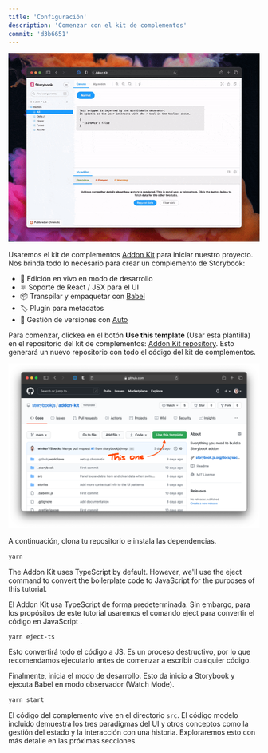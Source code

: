 ```yaml
---
title: 'Configuración'
description: 'Comenzar con el kit de complementos'
commit: 'd3b6651'
---
```


![](../../images/addon-kit-demo.gif)

Usaremos el kit de complementos [Addon Kit](https://github.com/storybookjs/addon-kit)  para iniciar nuestro proyecto. Nos brinda todo lo necesario para crear un complemento de Storybook:

- 📝 Edición en vivo en modo de desarrollo
- ⚛️ Soporte de React / JSX para el UI
- 📦 Transpilar y empaquetar con [Babel](http://babeljs.io/)
- 🏷 Plugin para metadatos
- 🚢 Gestión de versiones con [Auto](https://github.com/intuit/auto)

Para comenzar, clickea en el botón **Use this template** (Usar esta plantilla) en el repositorio del kit de complementos: [Addon Kit repository](https://github.com/storybookjs/addon-kit). Esto generará un nuevo repositorio con todo el código del kit de complementos.


![](../../images/addon-kit.png)

A continuación, clona tu repositorio e instala las dependencias.

```bash
yarn
```

The Addon Kit uses TypeScript by default. However, we'll use the eject command to convert the boilerplate code to JavaScript for the purposes of this tutorial.

El Addon Kit usa TypeScript de forma predeterminada. Sin embargo, para los propósitos de este tutorial usaremos el comando eject para convertir el código en JavaScript .

```bash
yarn eject-ts
```

Esto convertirá todo el código a JS. Es un proceso destructivo, por lo que recomendamos ejecutarlo antes de comenzar a escribir cualquier código.

Finalmente, inicia el modo de desarrollo. Esto da inicio a Storybook y ejecuta Babel en modo observador (Watch Mode).

```bash
yarn start
```

El código del complemento vive en el directorio `src`. El código modelo incluido demuestra los tres paradigmas del UI y otros conceptos como la gestión del estado y la interacción con una historia. Exploraremos esto con más detalle en las próximas secciones.
